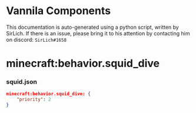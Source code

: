 # Vannila Components
This documentation is auto-generated using a python script, written by SirLich. If there is an issue, please bring it to his attention by contacting him on discord: `SirLich#1658`

# minecraft:behavior.squid_dive
### squid.json
```JSON
minecraft:behavior.squid_dive: {
    "priority": 2
}
```

